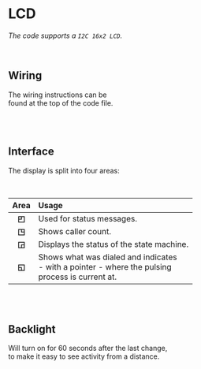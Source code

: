 
# LCD

*The code supports a `I2C 16x2 LCD`.*

<br>

## Wiring

The wiring instructions can be <br>
found at the top of the code file.

<br>
<br>

## Interface

The display is split into four areas:

<br>

| Area | Usage
|:----:|:-----
| **[◰]** | Used for status messages.
| **[◳]** | Shows caller count.
| **[◲]** | Displays the status of the state machine.
| **[◱]** | Shows what was dialed and indicates <br> \- with a pointer - where the pulsing <br> process is current at.

<br>
<br>

## Backlight

Will turn on for 60 seconds after the last change, <br>
to make it easy to see activity from a distance.

<br>



<!----------------------------------------------------------------------------->

[◲]: # 'Bottom Right Area'
[◱]: # 'Bottom Left Area'
[◳]: # 'Top Right Area'
[◰]: # 'Top Left Area'

